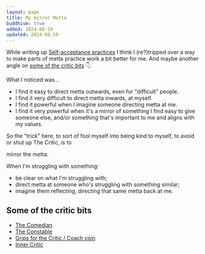 ```yaml
---
layout: page
title: My mirror Metta
buddhism: true
added: 2024-08-19
updated: 2024-08-19
---
```


While writing up [Self-acceptance practices](/thinking/self-acceptance-practices/) I think I (re?)tripped over a way to make parts of metta practice work a bit better for me. And maybe another angle on [some of the critic bits](#some-of-the-critic-bits) 👇.

What I noticed was...

- I find it easy to direct metta outwards, even for "difficult" people.
- I find it very difficult to direct metta inwards, at myself.
- I find it powerful when I imagine someone directing metta at me.
- I find it very powerful when it's a mirror of something I find easy to give someone else, and/or something that's important to me and aligns with my values.

So the "trick" here, to sort of fool myself into being kind to myself, to avoid or shut up The Critic, is to

<div class="boxout">mirror the metta.</div>

When I'm struggling with something:

- be clear on what I'm struggling with;
- direct metta at someone who's struggling with something similar;
- imagine them reflecting, directing that same metta back at me.

## Some of the critic bits

- [The Comedian](/thinking/the-comedian/)
- [The Constable](/thinking/the-constable/)
- [Grips for the Critic / Coach coin](/thinking/grips-for-the-critic-coach-coin/)
- [Inner Critic](/thinking/inner-critic/)